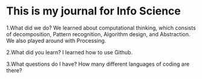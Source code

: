 # This is my journal for Info Science

1.What did we do?
We learned about computational thinking, which consists of decomposition, Pattern recognition, Algorithm  design, and Abstraction. We also played around with Processing.

2.What did you learn?
I learned how to use Github.

3.What questions do I have?
How many different languages of coding are there?
